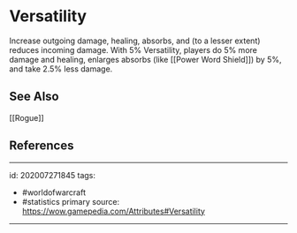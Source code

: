 # Versatility
Increase outgoing damage, healing, absorbs, and (to a lesser extent) reduces incoming damage. With 5% Versatility, players do 5% more damage and healing, enlarges absorbs (like [[Power Word Shield]]) by 5%, and take 2.5% less damage.

## See Also
[[Rogue]]

## References

---

id: 202007271845
tags:
 - #worldofwarcraft
 - #statistics
primary source: https://wow.gamepedia.com/Attributes#Versatility

---